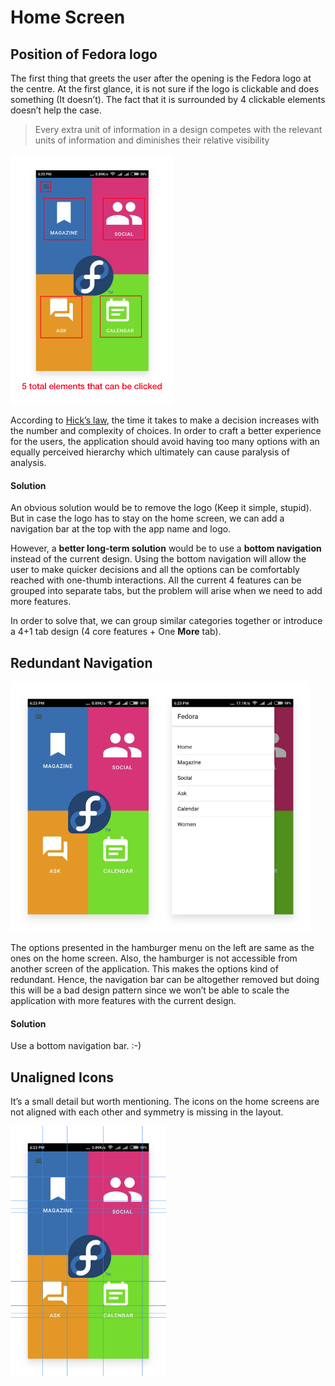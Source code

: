 # Home Screen
## Position of Fedora logo
The first thing that greets the user after the opening is the Fedora logo at the centre.  At the first glance, it is not sure if the logo is clickable and does something (It doesn’t). The fact that it is surrounded by 4 clickable elements doesn’t help the case. 
>Every extra unit of information in a design competes with the relevant units of information and diminishes their relative visibility

<img src="./images/HomeScreenNav.png" height="400px" width="auto">

According to [Hick’s law](https://en.wikipedia.org/wiki/Hick%27s_law), the time it takes to make a decision increases with the number and complexity of choices. In order to craft a better experience for the users, the application should avoid having too many options with an equally perceived hierarchy which ultimately can cause paralysis of analysis.

#### Solution
An obvious solution would be to remove the logo (Keep it simple, stupid). But in case the logo has to stay on the home screen, we can add a navigation bar at the top with the app name and logo. 

However, a **better long-term solution** would be to use a **bottom navigation** instead of the current design. Using the bottom navigation will allow the user to make quicker decisions and all the options can be comfortably reached with one-thumb interactions. All the current 4 features can be grouped into separate tabs, but the problem will arise when we need to add more features.

In order to solve that, we can group similar categories together or introduce a 4+1 tab design (4 core features + One **More** tab).

## Redundant Navigation

<img src="./images/Comparison.png" height="400px" width="auto">

The options presented in the hamburger menu on the left are same as the ones on the home screen. Also, the hamburger is not accessible from another screen of the application. This makes the options kind of redundant. Hence, the navigation bar can be altogether removed but doing this will be a bad design pattern since we won’t be able to scale the application with more features with the current design.

#### Solution
Use a bottom navigation bar. :-)

## Unaligned Icons
It’s a small detail but worth mentioning. The icons on the home screens are not aligned with each other and symmetry is missing in the layout.

<img src = "./images/notaligned.png" height="400px" width="auto">